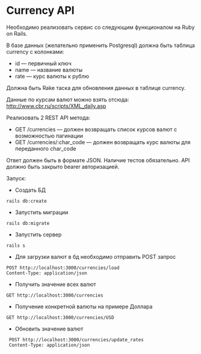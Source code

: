 # Currency API

Необходимо реализовать сервис со следующим функционалом на Ruby on Rails.

В базе данных (желательно применить Postgresql) должна быть таблица currency c колонками:
- id — первичный ключ
- name — название валюты
- rate — курс валюты к рублю

Должна быть Rake таска для обновления данных в таблице currency.

Данные по курсам валют можно взять отсюда: http://www.cbr.ru/scripts/XML_daily.asp

Реализовать 2 REST API метода:
- GET /currencies — должен возвращать список курсов валют с возможностью пагинации
- GET /currencies/:char_code — должен возвращать курс валюты для переданного char_code

Ответ должен быть в формате JSON.
Наличие тестов обязательно.
API должно быть закрыто bearer авторизацией.

Запуск:

- Создать БД
```shell
rails db:create
```

- Запустить миграции
```shell
rails db:migrate
```

- Запустить сервер
```shell
rails s
```

- Для загрузки валют в бд необходимо отправить POST запрос
```shell
POST http://localhost:3000/currencies/load
Content-Type: application/json
```

- Получить значение всех валют
```shell
GET http://localhost:3000/currencies
```

- Получение конкретной валюты на примере Доллара
```shell
GET http://localhost:3000/currencies/USD
```

- Обновить значение валют
```shell
 POST http://localhost:3000/currencies/update_rates
 Content-Type: application/json
```

